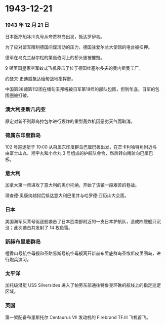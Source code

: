 # 1943-12-21

### 1943 年 12 月 21 日

日本医疗船冰川丸号从夸贾林岛出发，抵达罗伊岛。

为了应对盟军限制德国间谍活动的压力，德国驻爱尔兰大使馆的电台被扣押。

德军在乌克兰赫尔松的第聂伯河上的桥头堡被摧毁。

9 架英国皇家空军蚊式飞机袭击了位于德国杜塞尔多夫的曼内斯曼工厂。

约瑟夫·史迪威抵达缅甸战地指挥部。

中国第38师第112团在缅甸玉邦嘎被日军第18师的部队包围，但到年底，日军的包围圈被打破。

### 澳大利亚新几内亚

原定对新不列颠岛拉包尔进行轰炸的重型轰炸机因恶劣天气而取消。

### 荷属东印度群岛

102 号巡逻艇于 19:00
从荷属东印度群岛巴厘巴板出发，在芒卡利哈特角附近与由富士山丸、翔宇丸和小仓丸
3 号组成的护航队会合，然后转向南驶向巴厘巴板。

### 意大利

加拿大第一师进攻了意大利的奥尔托纳，开始了该镇一段艰苦的巷战。

理查德·奥康纳越狱后抵达意大利巴里并与哈罗德·亚历山大会面。

### 日本

美国海军灰背号驱逐舰袭击了日本西南部附近的一支日本护航队，造成四艘船只沉没；此次袭击共发射了
14 枚鱼雷。

### 新赫布里底群岛

檀香山号航空母舰和圣路易斯号航空母舰离开新赫布里底群岛圣埃斯皮里图岛，进行炮兵演习。

### 太平洋

加托级潜艇 USS Silversides
进入了帕劳东部通往特鲁克环礁的航线上的指定巡逻区域。

### 英国

第一架配备布里斯托尔 Centaurus VII 发动机的 Firebrand TF.III
飞机首飞。